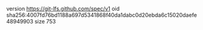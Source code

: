 version https://git-lfs.github.com/spec/v1
oid sha256:4007fd76bd1188a697d5341868f40da1dabc0d20ebda6c15020daefe48949903
size 753
